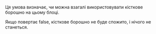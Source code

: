 Ця умова визначає, чи можна взагалі використовувати кісткове борошно на цьому блоці.

Якщо повертає false, кісткове борошно не буде спожито, і нічого не станеться.